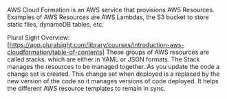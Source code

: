 AWS Cloud Formation is an AWS service that provisions AWS Resources. Examples of AWS Resources are AWS Lambdas, the S3 bucket to store static files, dynamoDB tables, etc.

Plural Sight Overview:
[https://app.pluralsight.com/library/courses/introduction-aws-cloudformation/table-of-contents]
These groups of AWS resources are called stacks. which are either in YAML or JSON formats. The Stack manages the resources to be managed together. As you update the code a change set is created. This change set when deployed is a replaced by the new version of the code so it manages versions of code deployed. It helps the different AWS resource templates to remain in sync.